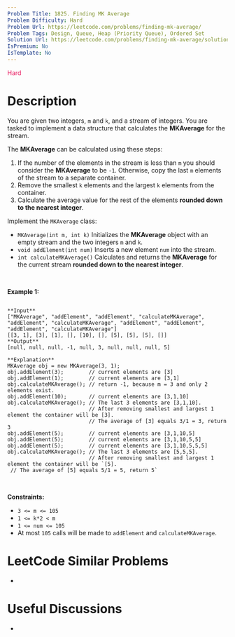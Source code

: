 ```yaml
---
Problem Title: 1825. Finding MK Average
Problem Difficulty: Hard
Problem Url: https://leetcode.com/problems/finding-mk-average/
Problem Tags: Design, Queue, Heap (Priority Queue), Ordered Set
Solution Url: https://leetcode.com/problems/finding-mk-average/solution/
IsPremium: No
IsTemplate: No
---
```


<span style="color: rgb(233, 30, 99);">Hard</span>

# Description

You are given two integers, `m` and `k`, and a stream of integers. You are tasked to implement a data structure that calculates the **MKAverage** for the stream.


The **MKAverage** can be calculated using these steps:


1. If the number of the elements in the stream is less than `m` you should consider the **MKAverage** to be `-1`. Otherwise, copy the last `m` elements of the stream to a separate container.
2. Remove the smallest `k` elements and the largest `k` elements from the container.
3. Calculate the average value for the rest of the elements **rounded down to the nearest integer**.


Implement the `MKAverage` class:


* `MKAverage(int m, int k)` Initializes the **MKAverage** object with an empty stream and the two integers `m` and `k`.
* `void addElement(int num)` Inserts a new element `num` into the stream.
* `int calculateMKAverage()` Calculates and returns the **MKAverage** for the current stream **rounded down to the nearest integer**.


 


**Example 1:**



```

**Input**
["MKAverage", "addElement", "addElement", "calculateMKAverage", "addElement", "calculateMKAverage", "addElement", "addElement", "addElement", "calculateMKAverage"]
[[3, 1], [3], [1], [], [10], [], [5], [5], [5], []]
**Output**
[null, null, null, -1, null, 3, null, null, null, 5]

**Explanation**
MKAverage obj = new MKAverage(3, 1); 
obj.addElement(3);        // current elements are [3]
obj.addElement(1);        // current elements are [3,1]
obj.calculateMKAverage(); // return -1, because m = 3 and only 2 elements exist.
obj.addElement(10);       // current elements are [3,1,10]
obj.calculateMKAverage(); // The last 3 elements are [3,1,10].
                          // After removing smallest and largest 1 element the container will be [3].
                          // The average of [3] equals 3/1 = 3, return 3
obj.addElement(5);        // current elements are [3,1,10,5]
obj.addElement(5);        // current elements are [3,1,10,5,5]
obj.addElement(5);        // current elements are [3,1,10,5,5,5]
obj.calculateMKAverage(); // The last 3 elements are [5,5,5].
                          // After removing smallest and largest 1 element the container will be `[5].
 // The average of [5] equals 5/1 = 5, return 5`
```

 


**Constraints:**


* `3 <= m <= 105`
* `1 <= k*2 < m`
* `1 <= num <= 105`
* At most `105` calls will be made to `addElement` and `calculateMKAverage`.




# LeetCode Similar Problems

- []()

# Useful Discussions

- []()
